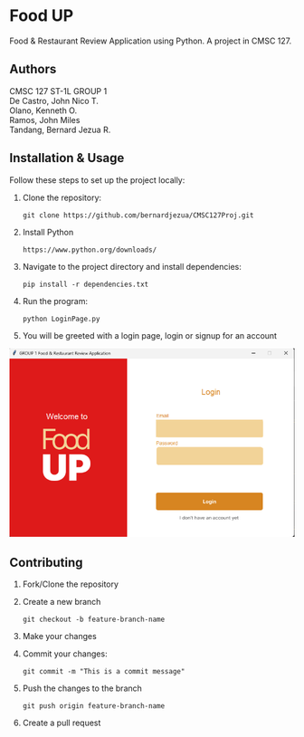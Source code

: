 # Food UP
Food &amp; Restaurant Review Application using Python. A project in CMSC 127.

## Authors
CMSC 127 ST-1L GROUP 1  
De Castro, John Nico T.  
Olano, Kenneth O.  
Ramos, John Miles  
Tandang, Bernard Jezua R.  

## Installation & Usage
Follow these steps to set up the project locally:

1. Clone the repository:

       git clone https://github.com/bernardjezua/CMSC127Proj.git

2. Install Python

       https://www.python.org/downloads/

4. Navigate to the project directory and install dependencies:

       pip install -r dependencies.txt

5. Run the program:

       python LoginPage.py

6. You will be greeted with a login page, login or signup for an account

![alt text](/assets/image.png)

## Contributing

1. Fork/Clone the repository

2. Create a new branch

       git checkout -b feature-branch-name

3. Make your changes

4. Commit your changes:

       git commit -m "This is a commit message"

5. Push the changes to the branch 

       git push origin feature-branch-name

6. Create a pull request
